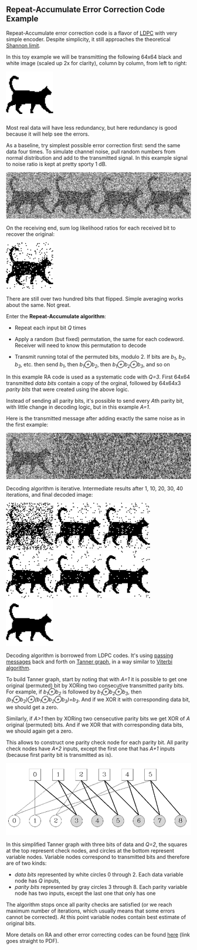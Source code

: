 ## Repeat-Accumulate Error Correction Code Example

Repeat-Accumulate error correction code is a flavor of [LDPC](https://en.wikipedia.org/wiki/Low-density_parity-check_code) with very simple encoder. Despite simplicity, it still approaches the theoretical [Shannon limit](https://en.wikipedia.org/wiki/Noisy-channel_coding_theorem).

In this toy example we will be transmitting the following 64x64 black and white image (scaled up 2x for clarity), column by column, from left to right:

![Original 64x64 bitmap, scaled up 2x for clarity](images/original.png)

Most real data will have less redundancy, but here redundancy is good because it will help see the errors.

As a baseline, try simplest possible error correction first: send the same data four times. To simulate channel noise, pull random numbers from normal distribution and add to the transmitted signal. In this example signal to noise ratio is kept at pretty sporty 1 dB.

![Repeated four times, with noise added](images/received_repeat.png)

On the receiving end, sum log likelihood ratios for each received bit to recover the original:

![Corrected by averaging four transmissions](images/corrected_repeat.png)

There are still over two hundred bits that flipped. Simple averaging works about the same. Not great.

Enter the **Repeat-Accumulate algorithm**:

* Repeat each input bit *Q* times

* Apply a random (but fixed) permutation, the same for each codeword. Receiver will need to know this permutation to decode

* Transmit running total of the permuted bits, modulo 2. If bits are *b<sub>1</sub>*, *b<sub>2</sub>*, *b<sub>3</sub>*, etc. then send *b<sub>1</sub>*, then *b<sub>1</sub>&oplus;b<sub>2</sub>*, then *b<sub>1</sub>&oplus;b<sub>2</sub>&oplus;b<sub>3</sub>*, and so on

In this example RA code is used as a systematic code with *Q=3*. First 64x64 transmitted *data bits* contain a copy of the orginal, followed by 64x64x3 *parity bits* that were created using the above logic.

Instead of sending all parity bits, it's possible to send every *A*th parity bit, with little change in decoding logic, but in this example *A=1*.

Here is the transmitted message after adding exactly the same noise as in the first example:

![Systematic repeat-accumulate code, with noise added](images/received_ra.png)

Decoding algorithm is iterative. Intermediate results after 1, 10, 20, 30, 40 iterations, and final decoded image:

![RA decoder output after 1 iteration](images/corrected_ra_01.png) ![RA decoder output after 10 iterations](images/corrected_ra_10.png) ![RA decoder output after 10 iterations](images/corrected_ra_10.png) ![RA decoder output after 20 iterations](images/corrected_ra_20.png) ![RA decoder output after 30 iterations](images/corrected_ra_30.png) ![RA decoder output after 40 iterations](images/corrected_ra_40.png) ![RA decoder output after 61 iterations](images/corrected_ra.png)

Decoding algorithm is borrowed from LDPC codes. It's using [passing messages](https://en.wikipedia.org/wiki/Belief_propagation) back and forth on [Tanner graph](https://en.wikipedia.org/wiki/Tanner_graph), in a way similar to [Viterbi algorithm](https://en.wikipedia.org/wiki/Viterbi_algorithm).

To build Tanner graph, start by noting that with *A=1* it is possible to get one original (permuted) bit by XORing two consecutive transmitted parity bits. For example, if *b<sub>1</sub>&oplus;b<sub>2</sub>* is followed by *b<sub>1</sub>&oplus;b<sub>2</sub>&oplus;b<sub>3</sub>*, then *(b<sub>1</sub>&oplus;b<sub>2</sub>)&oplus;(b<sub>1</sub>&oplus;b<sub>2</sub>&oplus;b<sub>3</sub>)=b<sub>3</sub>*. And if we XOR it with corresponding data bit, we should get a zero.

Similarly, if *A>1* then by XORing two censecutive parity bits we get XOR of *A* original (permuted) bits. And if we XOR that with corresponding data bits, we should again get a zero.

This allows to construct one parity check node for each parity bit. All parity check nodes have *A+2* inputs, except the first one that has *A+1* inputs (because first parity bit is transmitted as is).

![Tanner graph example](images/tanner-graph.png)

In this simplified Tanner graph with three bits of data and *Q=2*, the squares at the top represent check nodes, and circles at the bottom represent variable nodes. Variable nodes correspond to transmitted bits and therefore are of two kinds: 

* *data bits* represented by white circles 0 through 2. Each data variable node has *Q* inputs, 
* *parity bits* represented by gray circles 3 through 8. Each parity variable node has two inputs, except the last one that only has one

The algorithm stops once all parity checks are satisfied (or we reach maximum number of iterations, which usually means that some errors cannot be corrected). At this point variable nodes contain best estimate of original bits.

More details on RA and other error correcting codes can be found [here](http://www.inference.org.uk/itprnn/book.pdf) (link goes straight to PDF).

